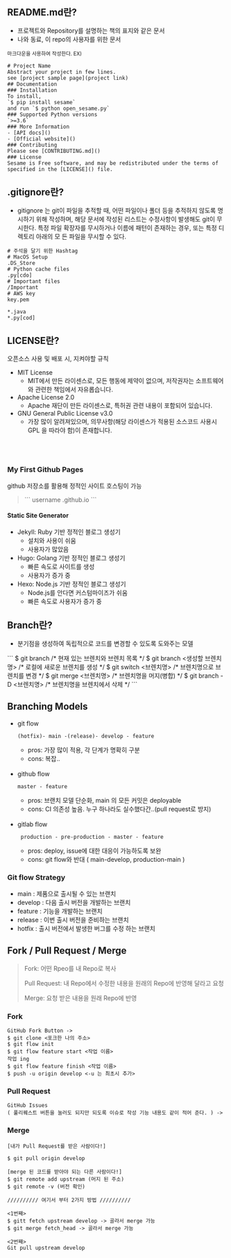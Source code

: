 ## README.md란?

<ul>
<li> 프로젝트와 Repository를 설명하는 책의 표지와 같은 문서 </li>
<li> 나와 동료, 이 repo의 사용자를 위한 문서 </li>
</ul>
<small>마크다운을 사용하여 작성한다. EX) </small> 

```
# Project Name  
Abstract your project in few lines.
see [project sample page](project link)
## Documentation
### Installation
To install,
`$ pip install sesame`
and run `$ python open_sesame.py`
### Supported Python versions
`>=3.6`
### More Information
- [API docs]()
- [Official website]()
### Contributing
Please see [CONTRIBUTING.md]()
### License
Sesame is Free software, and may be redistributed under the terms of specified in the [LICENSE]() file.
```

## .gitignore란?
<ul><li> gitignore 는 git이 파일을 추적할 때, 어떤 파일이나 폴더 등을 추적하지 않도록 명시하기 위해 작성하며, 해당 문서에 작성된 리스트는 수정사항이 발생해도 git이 무시한다.
특정 파일 확장자를 무시하거나 이름에 패턴이 존재하는 경우, 또는 특정 디렉토리 아래의 모
든 파일을 무시할 수 있다. </li></ul>

```
# 주석을 달기 위한 Hashtag
# MacOS Setup
.DS_Store
# Python cache files
.py[cdo]
# Important files
/Important
# AWS key
key.pem

*.java
*.py[cod]
```

## LICENSE란?
오픈소스 사용 및 배포 시, 지켜야할 규칙

<ul>
<li>MIT License
<ul><li> MIT에서 만든 라이센스로, 모든 행동에 제약이 없으며, 저작권자는 소프트웨어와
관련한 책임에서 자유롭습니다. </li></ul></li>

<li>Apache License 2.0
<ul><li> Apache 재단이 만든 라이센스로, 특허권 관련 내용이 포함되어 있습니다. </li></ul></li>

<li>GNU General Public License v3.0
<ul><li> 가장 많이 알려져있으며, 의무사항(해당 라이센스가 적용된 소스코드 사용시 GPL
을 따라야 함)이 존재합니다. </li></ul></li>
</ul>

<br/>
<br/>

### My First Github Pages

github 저장소를 활용해 정적인 사이트 호스팅이 가능
<blockquote>``` username .github.io ```</blockquote>

#### Static Site Generator 
<ul>
<li>Jekyll: Ruby 기반 정적인 블로그 생성기
<ul>
<li>설치와 사용이 쉬움</li>
<li>사용자가 많았음</li>
</ul>
</li>
<li>Hugo: Golang 기반 정적인 블로그 생성기
<ul>
<li>빠른 속도로 사이트를 생성</li>
<li>사용자가 증가 중</li>
</ul>
</li>
<li>Hexo: Node.js 기반 정적인 블로그 생성기
<ul>
<li>Node.js를 안다면 커스텀마이즈가 쉬움</li>
<li>빠른 속도로 사용자가 증가 중</li>
</ul>
</li>
</ul>

## Branch란?
<ul><li>분기점을 생성하여 독립적으로 코드를 변경할 수 있도록 도와주는 모델</li></ul>
```
$ git branch			/* 현재 있는 브렌치와 브렌치 목록 */
$ git branch <생성할 브렌치명>	/* 로컬에 새로운 브렌치를 생성 */
$ git switch <브렌치명>		/* 브렌치명으로 브렌치를 변경 */
$ git merge <브렌치명>		/* 브렌치명을 머지(병합) */
$ git branch -D <브렌치명>	/* 브렌치명을 브렌치에서 삭제 */
```


## Branching Models

<ul>
<li>git flow

```(hotfix)- main -(release)- develop - feature```
<ul>
<li>pros: 가장 많이 적용, 각 단계가 명확히 구분</li>
<li>cons: 복잡..</li></ul>
</li>
<br/>
<li>github flow

```master - feature```
<ul>
<li>pros: 브랜치 모델 단순화, main 의 모든 커밋은 deployable</li>
<li>cons: CI 의존성 높음. 누구 하나라도 실수했다간..(pull request로 방지)</li>
</ul></li>
<br/>
<li>gitlab flow

```  production - pre-production - master - feature ```
<ul>
<li>pros: deploy, issue에 대한 대응이 가능하도록 보완</li>
<li>cons: git flow와 반대 ( main-develop, production-main )</li></ul></li>
</ul>

### Git flow Strategy

<ul>
<li> main : 제품으로 출시될 수 있는 브랜치 </li>
<li> develop : 다음 출시 버전을 개발하는 브랜치 </li>
<li> feature : 기능을 개발하는 브랜치 </li>
<li> release : 이번 출시 버전을 준비하는 브랜치 </li>
<li> hotfix : 출시 버전에서 발생한 버그를 수정 하는 브랜치 </li>
</ul>

## Fork / Pull Request / Merge

<blockquote>
Fork: 어떤 Rpeo를 내 Repo로 복사
<br/>

Pull Request: 내 Repo에서 수정한 내용을 원래의 Repo에 반영해 달라고 요청

Merge: 요청 받은 내용을 원래 Repo에 반영

</blockquote>

### Fork

```
GitHub Fork Button ->
$ git clone <포크한 나의 주소>
$ git flow init
$ git flow feature start <작업 이름>
작업 ing
$ git flow feature finish <작업 이름>
$ push -u origin develop <-u 는 최초시 추가>
```

### Pull Request

```
GitHub Issues 
( 풀리퀘스트 버튼을 눌러도 되지만 되도록 이슈로 작성 기능 내용도 같이 적어 준다. ) ->
```

### Merge

```
[내가 Pull Request를 받은 사람이다!]

$ git pull origin develop

[merge 된 코드를 받아야 되는 다른 사람이다!]
$ git remote add upstream (머지 된 주소)
$ git remote -v (버전 확인)

////////// 여기서 부터 2가지 방법 //////////

<1번째>
$ gitt fetch upstream develop -> 골라서 merge 가능
$ git merge fetch_head -> 골라서 merge 가능

<2번째>
Git pull upstream develop
```
